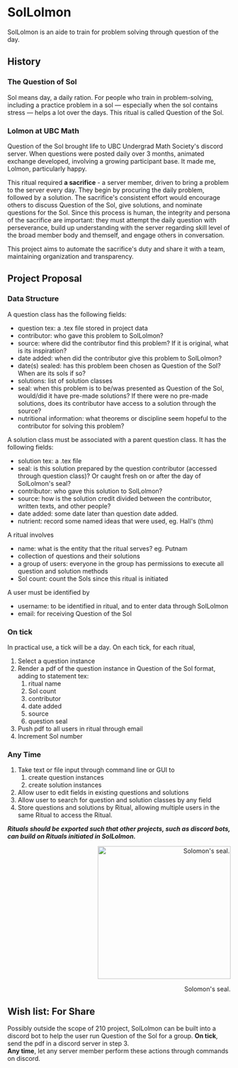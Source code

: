 # SolLolmon
SolLolmon is an aide to train for problem solving through question of the day. 

## History

### The Question of Sol
Sol means day, a daily ration. 
For people who train in problem-solving, including a practice problem in a sol
— especially when the sol contains stress — 
helps a lot over the days.
This ritual is called Question of the Sol. 

### Lolmon at UBC Math
Question of the Sol brought life to UBC Undergrad Math Society's discord server.
When questions were posted daily over 3 months, animated exchange developed, involving a growing participant base.
It made me, Lolmon, particularly happy.

This ritual required **a sacrifice** - a server member, driven to bring a problem to the server every day. 
They begin by procuring the daily problem, followed by a solution. 
The sacrifice's consistent effort would encourage others to discuss Question of the Sol, give solutions, and nominate questions for the Sol.
Since this process is human, the integrity and persona of the sacrifice are important: 
they must attempt the daily question with perseverance,
build up understanding with the server regarding skill level of the broad member body and themself,
and engage others in conversation.

This project aims to automate the sacrifice's duty and share it with a team, maintaining organization and transparency. 

## Project Proposal

### Data Structure
A question class has the following fields:
- question tex: a .tex file stored in project data
- contributor: who gave this problem to SolLolmon?
- source: where did the contributor find this problem? If it is original, what is its inspiration?
- date added: when did the contributor give this problem to SolLolmon?
- date(s) sealed: has this problem been chosen as Question of the Sol? When are its sols if so?
- solutions: list of solution classes
- seal: when this problem is to be/was presented as Question of the Sol, would/did it have pre-made solutions?
If there were no pre-made solutions, does its contributor have access to a solution through the source? 
- nutritional information: what theorems or discipline seem hopeful to the contributor for solving this problem? 

A solution class must be associated with a parent question class. It has the following fields:
- solution tex: a .tex file
- seal: is this solution prepared by the question contributor (accessed through question class)?
Or caught fresh on or after the day of SolLolmon's seal?
- contributor: who gave this solution to SolLolmon?
- source: how is the solution credit divided between the contributor, written texts, and other people?
- date added: some date later than question date added. 
- nutrient: record some named ideas that were used, eg. Hall's (thm)

A ritual involves
- name: what is the entity that the ritual serves? eg. Putnam
- collection of questions and their solutions
- a group of users: everyone in the group has permissions to execute all question and solution methods
- Sol count: count the Sols since this ritual is initiated

A user must be identified by
- username: to be identified in ritual, and to enter data through SolLolmon
- email: for receiving Question of the Sol

### On tick
In practical use, a tick will be a day. On each tick, for each ritual,
1. Select a question instance
2. Render a pdf of the question instance in Question of the Sol format, adding to statement tex:
   1. ritual name
   2. Sol count
   3. contributor
   4. date added
   5. source
   6. question seal
3. Push pdf to all users in ritual through email
4. Increment Sol number

### Any Time
1. Take text or file input through command line or GUI to 
   1. create question instances
   2. create solution instances
2. Allow user to edit fields in existing questions and solutions
3. Allow user to search for question and solution classes by any field
4. Store questions and solutions by Ritual, allowing multiple users in the same Ritual to access the Ritual.

***Rituals should be exported such that other projects, such as discord bots, can build on Rituals initiated in SolLolmon.***

<p align="right">
  <img src="https://i.pinimg.com/originals/05/5c/55/055c550ac2ddeabc7671489e05795114.jpg" alt="Solomon's seal." height="300"/>
</p>
<p align="right">
  Solomon's seal.
</p>

## Wish list: For Share
Possibly outside the scope of 210 project,
SolLolmon can be built into a discord bot to help the user run Question of the Sol for a group.
**On tick**, send the pdf in a discord server in step 3.  
**Any time**, let any server member perform these actions through commands on discord.

